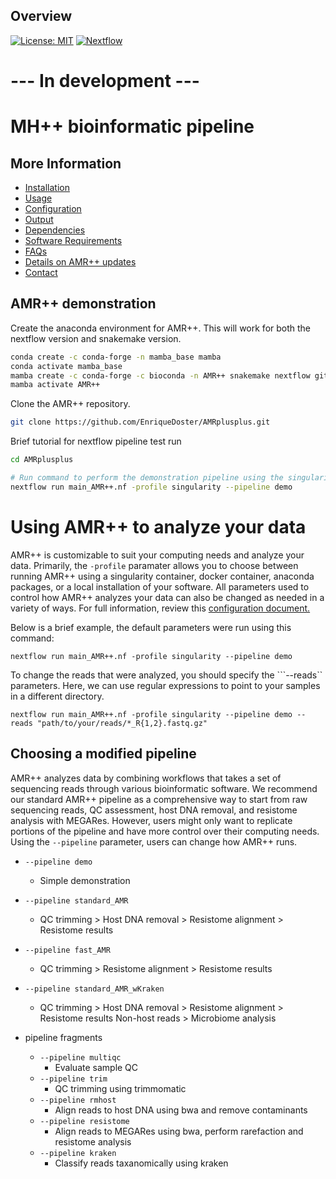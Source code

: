 Overview
--------
[![License: MIT](https://img.shields.io/badge/License-MIT-yellow.svg)](https://opensource.org/licenses/MIT)
[![Nextflow](https://img.shields.io/badge/Nextflow-%E2%89%A50.25.1-brightgreen.svg)](https://www.nextflow.io/)


# --- In development ---

# MH++ bioinformatic pipeline

More Information
----------------

- [Installation](https://github.com/Microbial-Ecology-Group/AMRplusplus/blob/master/docs/installation.md)
- [Usage](https://github.com/Microbial-Ecology-Group/AMRplusplus/blob/master/docs/usage.md)
- [Configuration](https://github.com/Microbial-Ecology-Group/AMRplusplus/blob/master/docs/configuration.md)
- [Output](https://github.com/Microbial-Ecology-Group/AMRplusplus/blob/master/docs/output.md)
- [Dependencies](https://github.com/Microbial-Ecology-Group/AMRplusplus/blob/master/docs/dependencies.md)
- [Software Requirements](https://github.com/Microbial-Ecology-Group/AMRplusplus/blob/master/docs/requirements.md)
- [FAQs](https://github.com/Microbial-Ecology-Group/AMRplusplus/blob/master/docs/FAQs.md)
- [Details on AMR++ updates](https://github.com/Microbial-Ecology-Group/AMRplusplus/blob/master/docs/update_details.md)
- [Contact](https://github.com/Microbial-Ecology-Group/AMRplusplus/blob/master/docs/contact.md)



## AMR++ demonstration

Create the anaconda environment for AMR++. This will work for both the nextflow version and snakemake version.

```bash
conda create -c conda-forge -n mamba_base mamba
conda activate mamba_base
mamba create -c conda-forge -c bioconda -n AMR++ snakemake nextflow git make cxx-compiler singularity
mamba activate AMR++
```


Clone the AMR++ repository.

```bash
git clone https://github.com/EnriqueDoster/AMRplusplus.git
```

Brief tutorial for nextflow pipeline test run
```bash
cd AMRplusplus

# Run command to perform the demonstration pipeline using the singularity profile
nextflow run main_AMR++.nf -profile singularity --pipeline demo
```


# Using AMR++ to analyze your data

AMR++ is customizable to suit your computing needs and analyze your data. Primarily, the ```-profile``` paramater allows you to choose between running AMR++ using a singularity container, docker container, anaconda packages, or a local installation of your software. 
All parameters used to control how AMR++ analyzes your data can also be changed as needed in a variety of ways. For full information, review this [configuration document.](https://github.com/Microbial-Ecology-Group/AMRplusplus/blob/master/docs/configuration.md)


Below is a brief example, the default parameters were run using this command:

```nextflow run main_AMR++.nf -profile singularity --pipeline demo```

To change the reads that were analyzed, you should specify the ```--reads`` parameters. Here, we can use regular expressions to point to your samples in a different directory.

```nextflow run main_AMR++.nf -profile singularity --pipeline demo --reads "path/to/your/reads/*_R{1,2}.fastq.gz" ```


## Choosing a modified pipeline

AMR++ analyzes data by combining workflows that takes a set of sequencing reads through various bioinformatic software. We recommend our standard AMR++ pipeline as a comprehensive way to start from raw sequencing reads, QC assessment, host DNA removal, and resistome analysis with MEGARes. However, users might only want to replicate portions of the pipeline and have more control over their computing needs. Using the ```--pipeline``` parameter, users can change how AMR++ runs.

* ```--pipeline demo```    
    * Simple demonstration

* ```--pipeline standard_AMR```   
    * QC trimming > Host DNA removal > Resistome alignment > Resistome results

* ```--pipeline fast_AMR```
    * QC trimming > Resistome alignment > Resistome results

* ```--pipeline standard_AMR_wKraken```
    * QC trimming > Host DNA removal > Resistome alignment > Resistome results 
Non-host reads > Microbiome analysis

* pipeline fragments
    * ```--pipeline multiqc```  
        * Evaluate sample QC 
    * ```--pipeline trim```  
        * QC trimming using trimmomatic 
    * ```--pipeline rmhost```  
        * Align reads to host DNA using bwa and remove contaminants 
    * ```--pipeline resistome```  
        * Align reads to MEGARes using bwa, perform rarefaction and resistome analysis
    * ```--pipeline kraken```  
        * Classify reads taxanomically using kraken 

